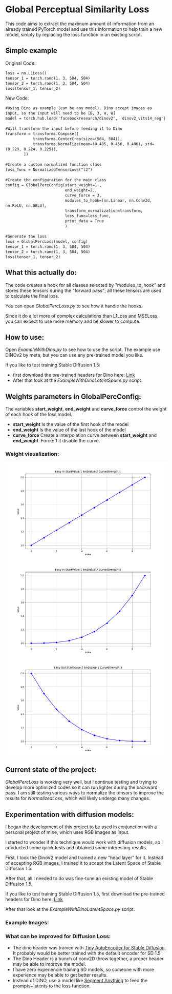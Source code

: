 # Global Perceptual Similarity Loss
This code aims to extract the maximum amount of information from an already trained PyTorch model and use this information to help train a new model, simply by replacing the loss function in an existing script.

## Simple example
Original Code:
```
loss = nn.L1Loss()
tensor_1 = torch.rand(1, 3, 504, 504)
tensor_2 = torch.rand(1, 3, 504, 504)
loss(tensor_1, tensor_2)
```
New Code:
```
#Using Dino as example (can be any model). Dino accept images as input, so the input will need to be [B, 3, H, W]
model = torch.hub.load('facebookresearch/dinov2', 'dinov2_vits14_reg')

#Will transform the input before feeding it to Dino
transform = transforms.Compose([
            transforms.CenterCrop(size=(504, 504)),
            transforms.Normalize(mean=(0.485, 0.456, 0.406), std=(0.229, 0.224, 0.225)), 
        ])

#Create a custom normalized function class
loss_func = NormalizedTensorLoss("l2")

#Create the configuration for the main class
config = GlobalPercConfig(start_weight=1.,
                          end_weight=2.,
						  curve_force = 3,
                          modules_to_hook=[nn.Linear, nn.Conv2d, nn.ReLU, nn.GELU],
                          transform_normalization=transform,
                          loss_func=loss_func,
                          print_data = True
                          )

#Generate the loss
loss = GlobalPercLoss(model, config)
tensor_1 = torch.rand(1, 3, 504, 504)
tensor_2 = torch.rand(1, 3, 504, 504)
loss(tensor_1, tensor_2)
```

## What this actually do:
The code creates a hook for all classes selected by "modules_to_hook" and stores these tensors during the "forward pass"; all these tensors are used to calculate the final loss.

You can open *GlobalPercLoss.py* to see how it handle the hooks.

Since it do a lot more of complex calculations than L1Loss and MSELoss, you can expect to use more memory and be slower to compute.

## How to use:
Open *ExampleWithDino.py* to see how to use the script. The example use DINOv2 by meta, but you can use any pre-trained model you like.

If you like to test training Stable Diffusion 1.5:
- first download the pre-trained headers for Dino here: [Link](https://drive.google.com/drive/folders/1qcSn9LFIJHeUedPXRAu5DOj5l2Ywxxcn?usp=sharing)
- After that look at the *ExampleWithDinoLatentSpace.py* script.


## Weights parameters in GlobalPercConfig:
The variables **start_weight**, **end_weight** and **curve_force** control the weight of each hook of the loss model.
- **start_weight** Is the value of the first hook of the model
- **end_weight** Is the value of the last hook of the model
- **curve_force** Create a interpolation curve between **start_weight** and **end_weight**. Force: 1 it disable the curve.
### Weight visualization:
![Curve 1](/img/curves/1.png)
![Curve 2](/img/curves/2.png)
![Curve 3](/img/curves/3.png)



## Current state of the project:
*GlobalPercLoss* is working very well, but I continue testing and trying to develop more optimized codes so it can run lighter during the backward pass. I am still testing various ways to normalize the tensors to improve the results for *NormalizedLoss*, which will likely undergo many changes.


## Experimentation with diffusion models:
I began the development of this project to be used in conjunction with a personal project of mine, which uses RGB images as input.

I started to wonder if this technique would work with diffusion models, so I conducted some quick tests and obtained some interesting results.

First, I took the DinoV2 model and trained a new "head layer" for it. Instead of accepting RGB images, I trained it to accept the Latent Space of Stable Diffusion 1.5.

After that, all I needed to do was fine-tune an existing model of Stable Diffusion 1.5.

If you like to test training Stable Diffusion 1.5, first download the pre-trained headers for Dino here: [Link](https://drive.google.com/drive/folders/1qcSn9LFIJHeUedPXRAu5DOj5l2Ywxxcn?usp=sharing)

After that look at the *ExampleWithDinoLatentSpace.py* script.

### Example Images:

### What can be improved for Diffusion Loss:
- The dino header was trained with [Tiny AutoEncoder for Stable Diffusion](https://github.com/madebyollin/taesd). It probably would be better trained with the default encoder for SD 1.5
- The Dino Header is a bunch of conv2D throw together, a proper header may be able to improve the model.
- I have zero experiencie training SD models, so someone with more experience may be able to get better results. 
- Instead of DINO, use a model like [Segment Anything](https://segment-anything.com/) to feed the prompts+latents to the loss function.